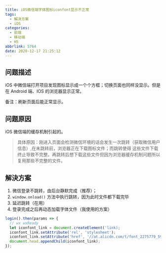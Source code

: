 ```yaml
---
title: iOS微信端字体图标iconfont显示不正常
tags:
  - 解决方案
  - iOS
categories:
  - 前端
  - 移动端
  - H5
abbrlink: 5764
date: 2020-12-17 21:25:12
---
```


## 问题描述

iOS 中微信端打开项目发现图标显示成一个个方框；切换页面也同样没显示。但是在 Android 端、IOS 的浏览器显示正常。

备注：刷新页面后能正常显示。

<!-- more -->

## 问题原因

iOS 微信端的缓存机制引起的。

> 具体原因：刚进入页面会检测微信环境的话会发生一次跳转（获取微信用户信息）,在未跳转前，浏览器正在下载图标文件；而跳转使得
> 这些文件下载终止导致不完整。再跳转后想下载这些文件但因为浏览器缓存机制问题所以复用那些不完整的文件。

## 解決方案

1. 微信登录不跳转，由后台静默完成（推荐）；
2. `window.onload()` 方法中执行跳转，因为此时文件都下载完毕
3. 延迟跳转（在用）
4. 登录完成之后再动态加载字体文件（我使用的方案）

```js
login().then(params => {
  // wx wxReady
  let iconfont_link = document.createElement('link);
  iconfont_link.setAttribute('rel', 'stylesheet');
  iconfont_link.setAttribute('href', '//at.alicdn.com/t/font_2275779_59uak70qieo.css');
  document.head.appendChild(iconfont_link);
});
```
